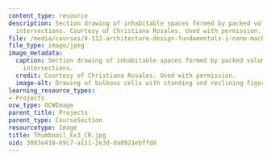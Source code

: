 ```yaml
---
content_type: resource
description: Section drawing of inhabitable spaces formed by packed volumes and their
  intersections. Courtesy of Christiana Rosales. Used with permission.
file: /media/courses/4-112-architecture-design-fundamentals-i-nano-machines-fall-2012/3083e41669c7a1112e3dda0921ebffdd_Thumbnail_Ex3_CR.jpg
file_type: image/jpeg
image_metadata:
  caption: Section drawing of inhabitable spaces formed by packed volumes and their
    intersections.
  credit: Courtesy of Christiana Rosales. Used with permission.
  image-alt: Drawing of bulbous cells with standing and reclining figures in the spaces.
learning_resource_types:
- Projects
ocw_type: OCWImage
parent_title: Projects
parent_type: CourseSection
resourcetype: Image
title: Thumbnail_Ex3_CR.jpg
uid: 3083e416-69c7-a111-2e3d-da0921ebffdd
---
```

